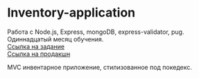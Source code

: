 # Inventory-application

Работа с Node.js, Express, mongoDB, express-validator, pug. Одиннадцатый месяц обучения.  <br />
[Ссылка на задание](https://www.theodinproject.com/lessons/nodejs-inventory-application)  <br />
[Ссылка на продакшн](https://inventory-application-production-9742.up.railway.app/pokedex)

MVC инвентарное приложение, стилизованное под покедекс.
